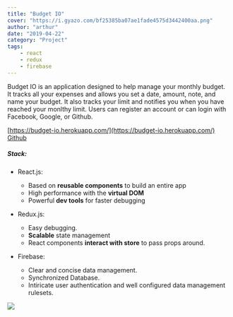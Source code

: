```yaml
---
title: "Budget IO"
cover: "https://i.gyazo.com/bf25385ba07ae1fade4575d3442400aa.png"
author: "arthur"
date: "2019-04-22"
category: "Project"
tags:
    - react
    - redux
    - firebase
---
```



Budget IO is an application designed to help manage your monthly budget.
It tracks all your expenses and allows you set a date, amount, note, and name your budget. It also tracks your limit and notifies you when you have reached your monlthy limit. Users can register an account or can login with Facebook, Google, or Github.

[https://budget-io.herokuapp.com/](https://budget-io.herokuapp.com/)
[Github](https://github.com/rushman7/Budget-IO)

##### Stack:
- React.js:
    - Based on **reusable components** to build an entire app
    - High performance with the **virtual DOM**
    - Powerful **dev tools** for faster debugging

- Redux.js:
    - Easy debugging.
    - **Scalable** state management
    - React components **interact with store** to pass props around.

- Firebase:
    - Clear and concise data management.
    - Synchronized Database.
    - Intiricate user authentication and well configured data management rulesets. 

    
<img src="https://media.giphy.com/media/H6c1Nd5qqxy1OpFbTn/giphy.gif"/>